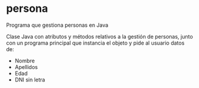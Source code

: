 # persona
Programa que gestiona personas en Java

Clase Java con atributos y métodos relativos a la gestión de personas, junto con un programa principal que instancia el objeto y pide al usuario datos de:
- Nombre
- Apellidos
- Edad
- DNI sin letra
